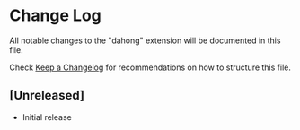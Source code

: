 # Change Log
All notable changes to the "dahong" extension will be documented in this file.

Check [Keep a Changelog](http://keepachangelog.com/) for recommendations on how to structure this file.

## [Unreleased]
- Initial release
